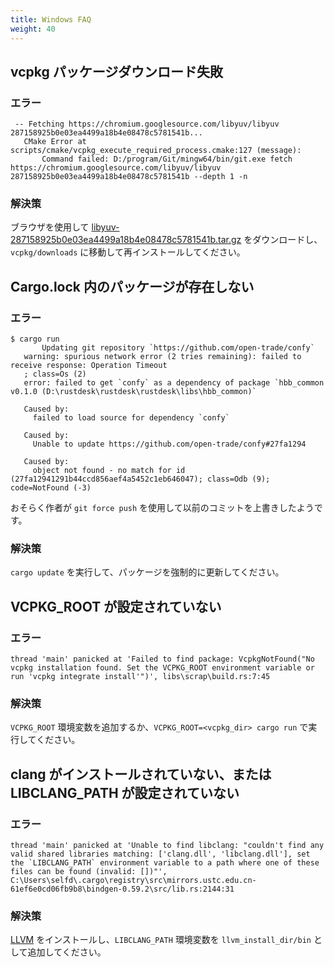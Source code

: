 ```yaml
---
title: Windows FAQ
weight: 40
---
```


## vcpkg パッケージダウンロード失敗

### エラー

```
 -- Fetching https://chromium.googlesource.com/libyuv/libyuv 287158925b0e03ea4499a18b4e08478c5781541b...
   CMake Error at scripts/cmake/vcpkg_execute_required_process.cmake:127 (message):
       Command failed: D:/program/Git/mingw64/bin/git.exe fetch https://chromium.googlesource.com/libyuv/libyuv 287158925b0e03ea4499a18b4e08478c5781541b --depth 1 -n
```

### 解決策

ブラウザを使用して [libyuv-287158925b0e03ea4499a18b4e08478c5781541b.tar.gz](https://chromium.googlesource.com/libyuv/libyuv/+archive/287158925b0e03ea4499a18b4e08478c5781541b.tar.gz) をダウンロードし、`vcpkg/downloads` に移動して再インストールしてください。



## Cargo.lock 内のパッケージが存在しない

### エラー

```
$ cargo run
       Updating git repository `https://github.com/open-trade/confy`
   warning: spurious network error (2 tries remaining): failed to receive response: Operation Timeout
   ; class=Os (2)
   error: failed to get `confy` as a dependency of package `hbb_common v0.1.0 (D:\rustdesk\rustdesk\rustdesk\libs\hbb_common)`

   Caused by:
     failed to load source for dependency `confy`

   Caused by:
     Unable to update https://github.com/open-trade/confy#27fa1294

   Caused by:
     object not found - no match for id (27fa12941291b44ccd856aef4a5452c1eb646047); class=Odb (9); code=NotFound (-3)
```

おそらく作者が `git force push` を使用して以前のコミットを上書きしたようです。

### 解決策

`cargo update` を実行して、パッケージを強制的に更新してください。



## VCPKG_ROOT が設定されていない

### エラー

```
thread 'main' panicked at 'Failed to find package: VcpkgNotFound("No vcpkg installation found. Set the VCPKG_ROOT environment variable or run 'vcpkg integrate install'")', libs\scrap\build.rs:7:45
```

### 解決策

`VCPKG_ROOT` 環境変数を追加するか、`VCPKG_ROOT=<vcpkg_dir> cargo run` で実行してください。



## clang がインストールされていない、または LIBCLANG_PATH が設定されていない

### エラー

```
thread 'main' panicked at 'Unable to find libclang: "couldn't find any valid shared libraries matching: ['clang.dll', 'libclang.dll'], set the `LIBCLANG_PATH` environment variable to a path where one of these files can be found (invalid: [])"', C:\Users\selfd\.cargo\registry\src\mirrors.ustc.edu.cn-61ef6e0cd06fb9b8\bindgen-0.59.2\src/lib.rs:2144:31
```

### 解決策

[LLVM](https://releases.llvm.org/download.html) をインストールし、`LIBCLANG_PATH` 環境変数を `llvm_install_dir/bin` として追加してください。